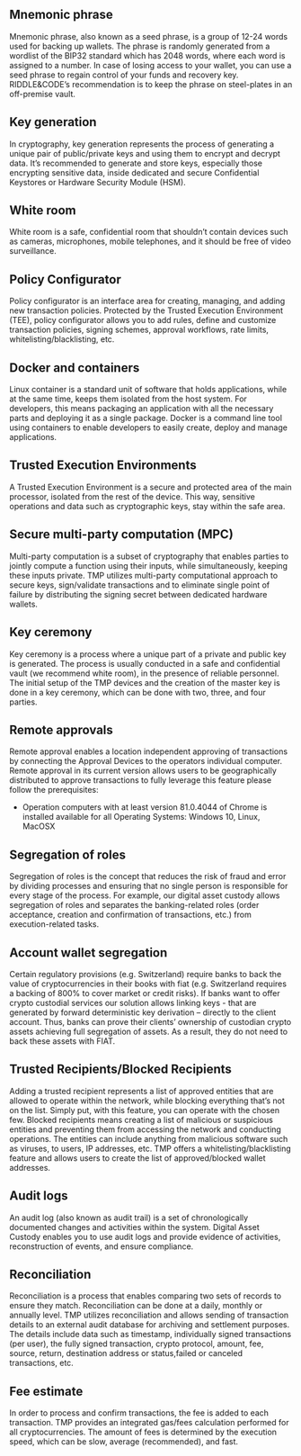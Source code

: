 
## Mnemonic phrase
Mnemonic phrase, also known as a seed phrase, is a group of 12-24 words used for backing up wallets. The phrase is randomly generated from a wordlist of the BIP32 standard which has 2048 words, where each word is assigned to a number.
In case of losing access to your wallet, you can use a seed phrase to regain control of your funds and recovery key. RIDDLE&CODE’s recommendation is to keep the phrase on steel-plates in an off-premise vault.


## Key generation
In cryptography, key generation represents the process of generating a unique pair of public/private keys and using them to encrypt and decrypt data. It’s recommended to generate and store keys, especially those encrypting sensitive data, inside dedicated and secure Confidential Keystores or Hardware Security Module (HSM).


## White room
White room is a safe, confidential room that shouldn’t contain devices such as cameras, microphones, mobile telephones, and it should be free of video surveillance.


## Policy Configurator
Policy configurator is an interface area for creating, managing, and adding new transaction policies. Protected by the Trusted Execution Environment (TEE), policy configurator allows you to add rules, define and customize transaction policies, signing schemes, approval workflows, rate limits, whitelisting/blacklisting, etc.


## Docker and containers
Linux container is a standard unit of software that holds applications, while at the same time, keeps them isolated from the host system. For developers, this means packaging an application with all the necessary parts and deploying it as a single package.
Docker is a command line tool using containers to enable developers to easily create, deploy and manage applications.


## Trusted Execution Environments
A Trusted Execution Environment is a secure and protected area of the main processor, isolated from the rest of the device. This way, sensitive operations and data such as cryptographic keys, stay within the safe area.


## Secure multi-party computation (MPC)
Multi-party computation is a subset of cryptography that enables parties to jointly compute a function using their inputs, while simultaneously, keeping these inputs private.
TMP utilizes multi-party computational approach to secure keys, sign/validate transactions and to eliminate single point of failure by distributing the signing secret between dedicated hardware wallets.


## Key ceremony
Key ceremony is a process where a unique part of a private and public key is generated. The process is usually conducted in a safe and confidential vault (we recommend white room), in the presence of reliable personnel.
The initial setup of the TMP devices and the creation of the master key is done in a key ceremony, which can be done with two, three, and four parties.


## Remote approvals
Remote approval enables a location independent approving of transactions by connecting the Approval Devices to the operators individual computer. Remote approval in its current version allows users to be geographically distributed to approve transactions to fully leverage this feature please follow the prerequisites:

* Operation computers with at least version 81.0.4044 of Chrome is installed available for all Operating Systems: Windows 10, Linux, MacOSX


## Segregation of roles
Segregation of roles is the concept that reduces the risk of fraud and error by dividing processes and ensuring that no single person is responsible for every stage of the process.
For example, our digital asset custody allows segregation of roles and separates the banking-related roles (order acceptance, creation and confirmation of transactions, etc.) from execution-related tasks.



## Account wallet segregation
Certain regulatory provisions (e.g. Switzerland) require banks to back the value of cryptocurrencies in their books with fiat (e.g. Switzerland requires a backing of 800% to cover market or credit risks).
If banks want to offer crypto custodial services our solution allows linking keys - that are generated by forward deterministic key derivation – directly to the client account. Thus, banks can prove their clients’ ownership of custodian crypto assets achieving full segregation of assets. As a result, they do not need to back these assets with FIAT.



## Trusted Recipients/Blocked Recipients
Adding a trusted recipient represents a list of approved entities that are allowed to operate within the network, while blocking everything that’s not on the list. Simply put, with this feature, you can operate with the chosen few.
Blocked recipients means creating a list of malicious or suspicious entities and preventing them from accessing the network and conducting operations. The entities can include anything from malicious software such as viruses, to users, IP addresses, etc.
TMP offers a whitelisting/blacklisting feature and allows users to create the list of approved/blocked wallet addresses.



## Audit logs
An audit log (also known as audit trail) is a set of chronologically documented changes and activities within the system.
Digital Asset Custody enables you to use audit logs and provide evidence of activities, reconstruction of events, and ensure compliance.



## Reconciliation
Reconciliation is a process that enables comparing two sets of records to ensure they match. Reconciliation can be done at a daily, monthly or annually level.
TMP utilizes reconciliation and allows sending of transaction details to an external audit database for archiving and settlement purposes.
The details include data such as timestamp, individually signed transactions (per user), the fully signed transaction, crypto protocol, amount, fee, source, return, destination address or status,failed or canceled transactions, etc.



## Fee estimate
In order to process and confirm transactions, the fee is added to each transaction. TMP provides an integrated gas/fees calculation performed for all cryptocurrencies. The amount of fees is determined by the execution speed, which can be slow, average (recommended), and fast.
